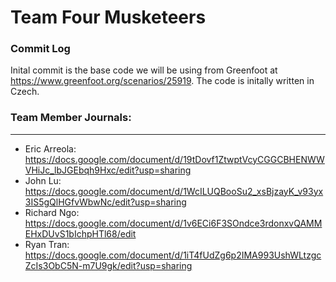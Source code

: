# Team Four Musketeers

### Commit Log ###
Inital commit is the base code we will be using from Greenfoot at https://www.greenfoot.org/scenarios/25919. The code is initally written in Czech.

### Team Member Journals:
--- 
- Eric Arreola: https://docs.google.com/document/d/19tDovf1ZtwptVcyCGGCBHENWWVHiJc_lbJGEbqh9Hxc/edit?usp=sharing
- John Lu: https://docs.google.com/document/d/1WcILUQBooSu2_xsBjzayK_v93yx3IS5gQlHGfvWbwNc/edit?usp=sharing
- Richard Ngo: https://docs.google.com/document/d/1v6ECi6F3SOndce3rdonxvQAMMEHxDUvS1bIchpHTl68/edit
- Ryan Tran: https://docs.google.com/document/d/1iT4fUdZg6p2IMA993UshWLtzgcZcIs3ObC5N-m7U9gk/edit?usp=sharing

